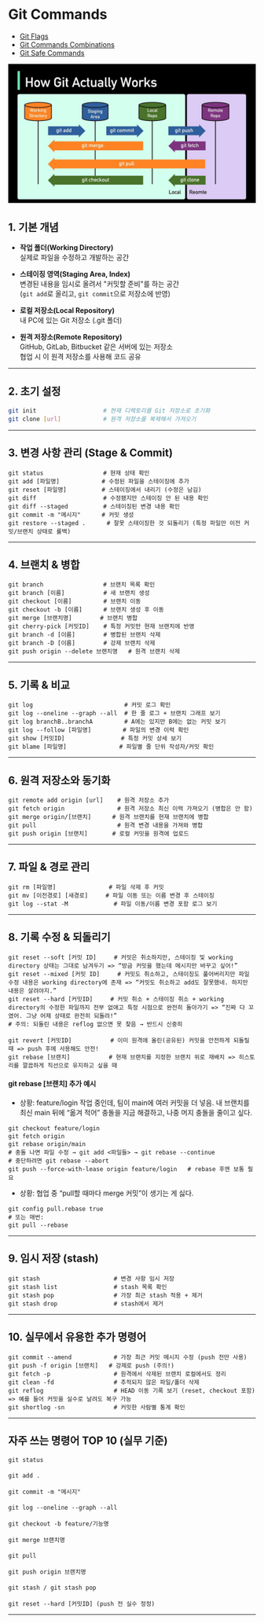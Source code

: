 # Git Commands

- [Git Flags](./GIT_FLAG.md)
- [Git Commands Combinations](./GIT_COMMAND_COMBINATION.md)
- [Git Safe Commands](./GIT_SAFE_COMMAND.md)

![img.png](images/img.png)
## 1. 기본 개념

- **작업 폴더(Working Directory)**  
  실제로 파일을 수정하고 개발하는 공간

- **스테이징 영역(Staging Area, Index)**  
  변경된 내용을 임시로 올려서 "커밋할 준비"를 하는 공간  
  (`git add`로 올리고, `git commit`으로 저장소에 반영)

- **로컬 저장소(Local Repository)**  
  내 PC에 있는 Git 저장소 (.git 폴더)

- **원격 저장소(Remote Repository)**  
  GitHub, GitLab, Bitbucket 같은 서버에 있는 저장소  
  협업 시 이 원격 저장소를 사용해 코드 공유

---

## 2. 초기 설정

```bash
git init                   # 현재 디렉토리를 Git 저장소로 초기화
git clone [url]            # 원격 저장소를 복제해서 가져오기
```

---

## 3. 변경 사항 관리 (Stage & Commit)

```
git status                 # 현재 상태 확인
git add [파일명]            # 수정된 파일을 스테이징에 추가
git reset [파일명]          # 스테이징에서 내리기 (수정은 남김)
git diff                   # 수정됐지만 스테이징 안 된 내용 확인
git diff --staged          # 스테이징된 변경 내용 확인
git commit -m "메시지"      # 커밋 생성
git restore --staged .      # 잘못 스테이징한 것 되돌리기 (특정 파일만 이전 커밋/브랜치 상태로 롤백)
```

---

## 4. 브랜치 & 병합

```
git branch                 # 브랜치 목록 확인
git branch [이름]           # 새 브랜치 생성
git checkout [이름]         # 브랜치 이동
git checkout -b [이름]      # 브랜치 생성 후 이동
git merge [브랜치명]        # 브랜치 병합
git cherry-pick [커밋ID]    # 특정 커밋만 현재 브랜치에 반영
git branch -d [이름]        # 병합된 브랜치 삭제
git branch -D [이름]        # 강제 브랜치 삭제
git push origin --delete 브랜치명   # 원격 브랜치 삭제
```
---

## 5. 기록 & 비교

```
git log                          # 커밋 로그 확인
git log --oneline --graph --all  # 한 줄 로그 + 브랜치 그래프 보기
git log branchB..branchA         # A에는 있지만 B에는 없는 커밋 보기
git log --follow [파일명]         # 파일의 변경 이력 확인
git show [커밋ID]                # 특정 커밋 상세 보기
git blame [파일명]               # 파일별 줄 단위 작성자/커밋 확인
```
---

## 6. 원격 저장소와 동기화

```
git remote add origin [url]    # 원격 저장소 추가
git fetch origin               # 원격 저장소 최신 이력 가져오기 (병합은 안 함)
git merge origin/[브랜치]      # 원격 브랜치를 현재 브랜치에 병합
git pull                       # 원격 변경 내용을 가져와 병합
git push origin [브랜치]       # 로컬 커밋을 원격에 업로드
```
---

## 7. 파일 & 경로 관리

```
git rm [파일명]               # 파일 삭제 후 커밋
git mv [이전경로] [새경로]     # 파일 이동 또는 이름 변경 후 스테이징
git log --stat -M             # 파일 이동/이름 변경 포함 로그 보기
```
---

## 8. 기록 수정 & 되돌리기

```
git reset --soft [커밋 ID]     # 커밋은 취소하지만, 스테이징 및 working directory 상태는 그대로 남겨두기 => “방금 커밋을 했는데 메시지만 바꾸고 싶어!”
git reset --mixed [커밋 ID]     # 커밋도 취소하고, 스테이징도 풀어버리지만 파일 수정 내용은 working directory에 존재 => “커밋도 취소하고 add도 잘못했네. 하지만 내용은 살려야지.”
git reset --hard [커밋ID]     # 커밋 취소 + 스테이징 취소 + working directory의 수정한 파일까지 전부 없애고 특정 시점으로 완전히 돌아가기 => “진짜 다 꼬였어. 그냥 어제 상태로 완전히 되돌려!”
# 주의: 되돌린 내용은 reflog 없으면 못 찾음 → 반드시 신중히

git revert [커밋ID]           # 이미 원격에 올린(공유된) 커밋을 안전하게 되돌릴 때 => push 후에 사용해도 안전!
git rebase [브랜치]           # 현재 브랜치를 지정한 브랜치 위로 재배치 => 히스토리를 깔끔하게 직선으로 유지하고 싶을 때
```

#### git rebase [브랜치] 추가 예시
- 상황: feature/login 작업 중인데, 팀이 main에 여러 커밋을 더 넣음. 내 브랜치를 최신 main 뒤에 “옮겨 적어” 충돌을 지금 해결하고, 나중 머지 충돌을 줄이고 싶다.
```
git checkout feature/login
git fetch origin
git rebase origin/main
# 충돌 나면 파일 수정 → git add <파일들> → git rebase --continue 
# 중단하려면 git rebase --abort
git push --force-with-lease origin feature/login   # rebase 후엔 보통 필요
```
- 상황: 협업 중 “pull할 때마다 merge 커밋”이 생기는 게 싫다.
```
git config pull.rebase true
# 또는 매번:
git pull --rebase
```
---

## 9. 임시 저장 (stash)

```
git stash                     # 변경 사항 임시 저장
git stash list                # stash 목록 확인
git stash pop                 # 가장 최근 stash 적용 + 제거
git stash drop                # stash에서 제거
```
---

## 10. 실무에서 유용한 추가 명령어

```
git commit --amend            # 가장 최근 커밋 메시지 수정 (push 전만 사용)
git push -f origin [브랜치]   # 강제로 push (주의!)
git fetch -p                  # 원격에서 삭제된 브랜치 로컬에서도 정리
git clean -fd                 # 추적되지 않은 파일/폴더 삭제
git reflog                    # HEAD 이동 기록 보기 (reset, checkout 포함) => 예를 들어 커밋을 실수로 날려도 복구 가능
git shortlog -sn              # 커밋한 사람별 통계 확인
```
---

## 자주 쓰는 명령어 TOP 10 (실무 기준)

```
git status

git add .

git commit -m "메시지"

git log --oneline --graph --all

git checkout -b feature/기능명

git merge 브랜치명

git pull

git push origin 브랜치명

git stash / git stash pop

git reset --hard [커밋ID] (push 전 실수 정정)
```
---
